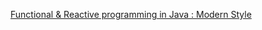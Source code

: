[Functional & Reactive programming in Java : Modern Style](https://www.udemy.com/course/functional-programming-and-reactive-programming-in-java)
